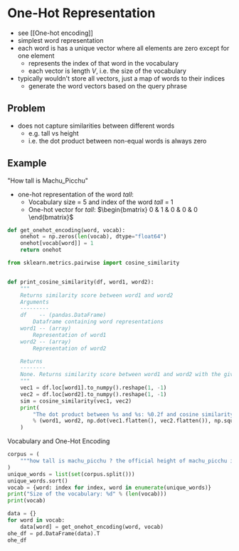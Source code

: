 # One-Hot Representation
- see [[One-hot encoding]]
- simplest word representation
- each word is has a unique vector where all elements are zero except for one element
	- represents the index of that word in the vocabulary
	- each vector is length $V$, i.e. the size of the vocabulary
- typically wouldn't store all vectors, just a map of words to their indices
	- generate the word vectors based on the query phrase
## Problem
- does not capture similarities between different words
	- e.g. tall vs height
	- i.e. the dot product between non-equal words is always zero
## Example
"How tall is Machu_Picchu"

- one-hot representation of the word *tall*:
    * Vocabulary size = 5 and index of the word *tall* = 1
    * One-hot vector for *tall*: $\begin{bmatrix} 0 & 1 & 0 & 0 & 0 \end{bmatrix}$
```python
def get_onehot_encoding(word, vocab):
    onehot = np.zeros(len(vocab), dtype="float64")
    onehot[vocab[word]] = 1
    return onehot
```

```python
from sklearn.metrics.pairwise import cosine_similarity


def print_cosine_similarity(df, word1, word2):
    """
    Returns similarity score between word1 and word2
    Arguments
    ---------
    df    -- (pandas.DataFrame)
        Dataframe containing word representations
    word1 -- (array)
        Representation of word1
    word2 -- (array)
        Representation of word2

    Returns
    --------
    None. Returns similarity score between word1 and word2 with the given representation
    """
    vec1 = df.loc[word1].to_numpy().reshape(1, -1)
    vec2 = df.loc[word2].to_numpy().reshape(1, -1)
    sim = cosine_similarity(vec1, vec2)
    print(
        "The dot product between %s and %s: %0.2f and cosine similarity is: %0.2f"
        % (word1, word2, np.dot(vec1.flatten(), vec2.flatten()), np.squeeze(sim))
    )
```
Vocabulary and One-Hot Encoding
```python
corpus = (
    """how tall is machu_picchu ? the official height of machu_picchu is 2,430 m ."""
)
unique_words = list(set(corpus.split()))
unique_words.sort()
vocab = {word: index for index, word in enumerate(unique_words)}
print("Size of the vocabulary: %d" % (len(vocab)))
print(vocab)
```

```python
data = {}
for word in vocab:
    data[word] = get_onehot_encoding(word, vocab)
ohe_df = pd.DataFrame(data).T
ohe_df
```